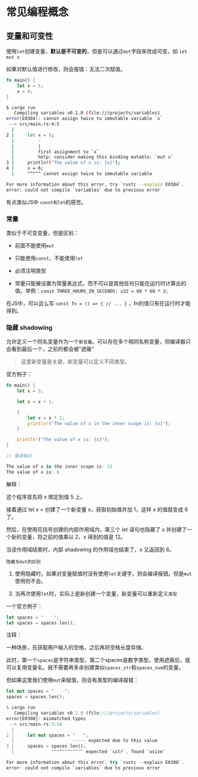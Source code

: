 # 常见编程概念

## 变量和可变性

使用`let`创建变量，**默认是不可变的**，但是可以通过`mut`字段来改成可变，如 `let mut x`

如果对默认值进行修改，则会报错：无法二次赋值。

```rs
fn main() {
    let x = 5;
    x = 6;
}
```

```sh
$ cargo run
   Compiling variables v0.1.0 (file:///projects/variables)
error[E0384]: cannot assign twice to immutable variable `x`
 --> src/main.rs:4:5
  |
2 |     let x = 5;
  |         -
  |         |
  |         first assignment to `x`
  |         help: consider making this binding mutable: `mut x`
3 |     println!("The value of x is: {x}");
4 |     x = 6;
  |     ^^^^^ cannot assign twice to immutable variable

For more information about this error, try `rustc --explain E0384`.
error: could not compile `variables` due to previous error

```

有点类似JS中 `const和let`的感觉。

### 常量

类似于不可变变量，但是区别：

- 前面不能使用`mut`

- 只能使用`const`，不能使用`let`

- 必须注明类型

- 常量只能被设置为常量表达式，而不可以是其他任何只能在运行时计算出的值。举例：`const THREE_HOURS_IN_SECENDS: u32 = 60 * 60 * 3;`

在JS中，可以这么写 `const fn = () => { // ... }` ，fn的值只有在运行时才能得到。


### 隐藏 shadowing

允许定义一个同名变量作为一个`新变量`。可以存在多个相同名称变量，但编译器只会看到最后一个，之前的都会被”遮蔽“

> 这里新变量是关键，新变量可以定义不同类型。

官方例子：

```rs
fn main() {
    let x = 5;

    let x = x + 1;

    {
        let x = x * 2;
        println!("The value of x in the inner scope is: {x}");
    }

    println!("The value of x is: {x}");
}

// 编译输出

The value of x in the inner scope is: 12
The value of x is: 6
```

解释：

这个程序首先将 x 绑定到值 5 上。

接着通过 let x = 创建了一个新变量 x，获取初始值并加 1，这样 x 的值就变成 6 了。

然后，在使用花括号创建的内部作用域内，第三个 let 语句也隐藏了 x 并创建了一个新的变量，将之前的值乘以 2，x 得到的值是 12。

当该作用域结束时，内部 shadowing 的作用域也结束了，x 又返回到 6。

`隐藏与mut的区别`

1. 使用隐藏时，如果对变量赋值时没有使用`let`关键字，则会编译报错。但是`mut`使用则不会。

2. 当再次使用`let`时，实际上是新创建一个变量，新变量可以重新定义`类型`

一个官方例子：

```rs
let spaces = "    ";
let spaces = spaces.len();
```

注释：

一种场景，先获取用户输入的空格，之后再将空格长度存储。

此时，第一个`spaces`是字符串类型，第二个spaces是数字类型，使用遮蔽后，就可以复用变量名，就不需要再多余创建类似`spaces_str`和`spaces_num`的变量。

但如果这里我们使用`mut`来赋值，则会有类型的编译报错：

```rs
let mut spaces = "    ";
spaces = spaces.len();
```

```rs
$ cargo run
   Compiling variables v0.1.0 (file:///projects/variables)
error[E0308]: mismatched types
 --> src/main.rs:3:14
  |
2 |     let mut spaces = "   ";
  |                      ----- expected due to this value
3 |     spaces = spaces.len();
  |              ^^^^^^^^^^^^ expected `&str`, found `usize`

For more information about this error, try `rustc --explain E0308`.
error: could not compile `variables` due to previous error

```